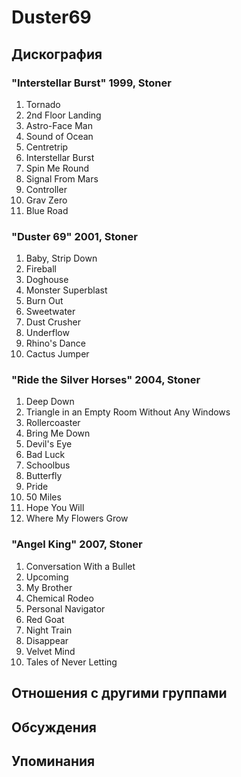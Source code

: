 # Duster69



## Дискография

### "Interstellar Burst" 1999, Stoner

1.	 Tornado		 
2.	 2nd Floor Landing		 
3.	 Astro-Face Man		 
4.	 Sound of Ocean		 
5.	 Centretrip		 
6.	 Interstellar Burst		 
7.	 Spin Me Round		 
8.	 Signal From Mars		 
9.	 Controller		 
10.	 Grav Zero		 
11.	 Blue Road

### "Duster 69" 2001, Stoner

1.	 Baby, Strip Down		 
2.	 Fireball		 
3.	 Doghouse		 
4.	 Monster Superblast		 
5.	 Burn Out		 
6.	 Sweetwater		 
7.	 Dust Crusher		 
8.	 Underflow		 
9.	 Rhino's Dance		 
10.	 Cactus Jumper

### "Ride the Silver Horses" 2004, Stoner

1.	 Deep Down		 
2.	 Triangle in an Empty Room Without Any Windows		 
3.	 Rollercoaster		 
4.	 Bring Me Down		 
5.	 Devil's Eye		 
6.	 Bad Luck		 
7.	 Schoolbus		 
8.	 Butterfly		 
9.	 Pride		 
10.	 50 Miles		 
11.	 Hope You Will		 
12.	 Where My Flowers Grow

### "Angel King" 2007, Stoner

1.	 Conversation With a Bullet		 
2.	 Upcoming		 
3.	 My Brother		 
4.	 Chemical Rodeo		 
5.	 Personal Navigator		 
6.	 Red Goat		 
7.	 Night Train		 
8.	 Disappear		 
9.	 Velvet Mind		 
10.	 Tales of Never Letting


## Отношения с другими группами


## Обсуждения


## Упоминания

